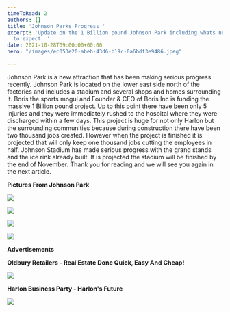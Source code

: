 ```yaml
---
timeToRead: 2
authors: []
title: 'Johnson Parks Progress '
excerpt: 'Update on the 1 Billion pound Johnson Park including whats new and what
  to expect. '
date: 2021-10-28T09:00:00+00:00
hero: "/images/ec053e20-abeb-43d6-b19c-0a6bdf3e9486.jpeg"

---
```

Johnson Park is a new attraction that has been making serious progress recently. Johnson Park is located on the lower east side north of the factories and includes a stadium and several shops and homes surrounding it. Boris the sports mogul and Founder & CEO of Boris Inc is funding the massive 1 Billion pound project. Up to this point there have been only 5 injuries and they were immediately rushed to the hospital where they were discharged within a few days. This project is huge for not only Harlon but the surrounding communities because during construction there have been two thousand jobs created. However when the project is finished it is projected that will only keep one thousand jobs cutting the employees in half. Johnson Stadium has made serious progress with the grand stands and the ice rink already built. It is projected the stadium will be finished by the end of November. Thank you for reading and we will see you again in the next article. 

**Pictures From Johnson Park**

![](/images/1fd7d640-1ba8-42d5-8856-b338925aa757.jpeg)

![](/images/8827bf58-8fa0-491f-9b73-69c1714ba0ec.jpeg)

![](/images/1d7770c9-a2fd-4263-a47f-17fb7b0f50c7.jpeg)

![](/images/55c3bf3e-5487-4da2-a89c-836aa475a004.jpeg)

**Advertisements**

**Oldbury Retailers - Real Estate Done Quick, Easy And Cheap!**

![](/images/115d673f-f0db-4e91-9e14-c51d45f160e4_1_201_a.jpeg)

**Harlon Business Party - Harlon's Future** 

![](/images/907feb25-fafa-435f-b305-2ce27871d18e.jpeg)